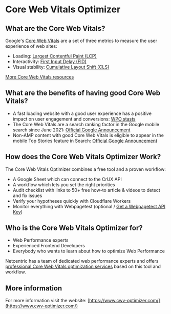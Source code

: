 # Core Web Vitals Optimizer

## What are the Core Web Vitals?

Google's [Core Web Vitals](https://web.dev/vitals/) are a set of three metrics to measure the user experience of web sites:
* Loading: [Largest Contentful Paint (LCP)](https://web.dev/lcp/)
* Interactivity: [First Input Delay (FID)](https://web.dev/fid/)
* Visual stability: [Cumulative Layout Shift (CLS)](https://web.dev/cls/)

[More Core Web Vitals resources](https://www.cwv-optimizer.com/resources)


## What are the benefits of having good Core Web Vitals?

* A fast loading website with a good user experience has a positive impact on user engagement and conversions: [WPO stasts](https://wpostats.com/tags/core%20web%20vitals/)
* The Core Web Vitals are a search ranking factor in the Google mobile search since June 2021: [Official Google Announcement](https://developers.google.com/search/blog/2020/11/timing-for-page-experience?hl=en)
* Non-AMP content with good Core Web Vitals is eligible to appear in the mobile Top Stories feature in Search: [Official Google Announcement](https://developers.google.com/search/blog/2020/11/timing-for-page-experience?hl=en)


## How does the Core Web Vitals Optimizer Work?

The Core Web Vitals Optimizer combines a free tool and a proven workflow:

* A Google Sheet which can connect to the CrUX API
* A workflow which lets you set the right priorities
* Audit checklist with links to 50+ free how-to article & videos to detect and fix issues
* Verify your hypotheses quickly with Cloudflare Workers
* Monitor everything with Webpagetest (optional / [Get a Webpagetest API Key](https://product.webpagetest.org/api))


## Who is the Core Web Vitals Optimizer for?

* Web Performance experts
* Experienced Frontend Developers
* Everybody who wants to learn about how to optimize Web Performance

Netcentric has a team of dedicated web performance experts and offers [professional Core Web Vitals optimization services](https://www.cwv-optimizer.com/services) based on this tool and workflow.


## More information

For more information visit the website:
[https://www.cwv-optimizer.com/](https://www.cwv-optimizer.com/)
